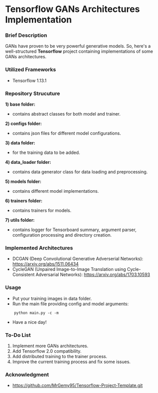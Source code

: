 # Tensorflow GANs Architectures Implementation

### Brief Description

GANs have proven to be very powerful generative models. So, here's a well-structured **Tensorflow** project containing implementations of some GANs architectures.

### Utilized Frameworks

- Tensorflow 1.13.1

### Repository Strucuture

**1) base folder:**
- contains abstract classes for both model and trainer.

**2) configs folder:**
- contains json files for different model configurations.

**3) data folder:**
- for the training data to be added.

**4) data_loader folder:**
- contains data generator class for data loading and preprocessing.

**5) models folder:**
- contains different model implementations.

**6) trainers folder:**
- contains trainers for models.

**7) utils folder:**
- contains logger for Tensorboard summary, argument parser, configuration processing and directory creation.

### Implemented Architectures

- DCGAN (Deep Convolutional Generative Adverserial Networks): https://arxiv.org/abs/1511.06434
- CycleGAN (Unpaired Image-to-Image Translation using Cycle-Consistent Adversarial Networks): https://arxiv.org/abs/1703.10593

### Usage

- Put your training images in data folder.
- Run the main file providing config and model arguments:
```
    python main.py -c -m
```
- Have a nice day!

### To-Do List

1) Implement more GANs architectures.
2) Add Tensorflow 2.0 compatibility.
3) Add distributed training to the trainer process.
4) Improve the current training process and fix some issues.

### Acknowledgment

- https://github.com/MrGemy95/Tensorflow-Project-Template.git
